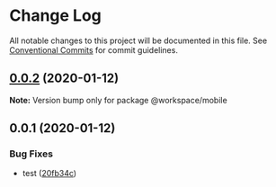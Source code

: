 # Change Log

All notable changes to this project will be documented in this file.
See [Conventional Commits](https://conventionalcommits.org) for commit guidelines.

## [0.0.2](https://github.com/shakogegia/mern-monorepo-boilerplate/compare/@workspace/mobile@0.0.1...@workspace/mobile@0.0.2) (2020-01-12)

**Note:** Version bump only for package @workspace/mobile

## 0.0.1 (2020-01-12)

### Bug Fixes

- test ([20fb34c](https://github.com/shakogegia/mern-monorepo-boilerplate/commit/20fb34c))
